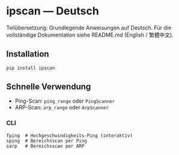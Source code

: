 # ipscan — Deutsch

Teilübersetzung: Grundlegende Anweisungen auf Deutsch. Für die vollständige Dokumentation siehe README.md (English / 繁體中文).

## Installation

```bash
pip install ipscan
```

## Schnelle Verwendung

- Ping-Scan: `ping_range` oder `PingScanner`
- ARP-Scan: `arp_range` oder `ArpScanner`

### CLI

```
fping  # Hochgeschwindigkeits-Ping (interaktiv)
sping  # Bereichsscan per Ping
sarp   # Bereichsscan per ARP
```
